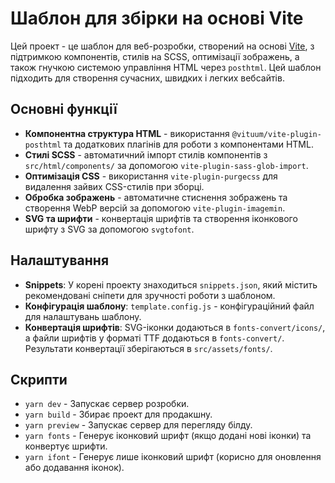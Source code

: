 # Шаблон для збірки на основі Vite

Цей проект - це шаблон для веб-розробки, створений на основі [Vite](https://vitejs.dev/), з підтримкою компонентів, стилів на SCSS, оптимізації зображень, а також гнучкою системою управління HTML через `posthtml`. Цей шаблон підходить для створення сучасних, швидких і легких вебсайтів.

## Основні функції

- **Компонентна структура HTML** - використання `@vituum/vite-plugin-posthtml` та додаткових плагінів для роботи з компонентами HTML.
- **Стилі SCSS** - автоматичний імпорт стилів компонентів з `src/html/components/` за допомогою `vite-plugin-sass-glob-import`.
- **Оптимізація CSS** - використання `vite-plugin-purgecss` для видалення зайвих CSS-стилів при зборці.
- **Обробка зображень** - автоматичне стиснення зображень та створення WebP версій за допомогою `vite-plugin-imagemin`.
- **SVG та шрифти** - конвертація шрифтів та створення іконкового шрифту з SVG за допомогою `svgtofont`.

## Налаштування

- **Snippets**: У корені проекту знаходиться `snippets.json`, який містить рекомендовані сніпети для зручності роботи з шаблоном.
- **Конфігурація шаблону**: `template.config.js` - конфігураційний файл для налаштувань шаблону.
- **Конвертація шрифтів**: SVG-іконки додаються в `fonts-convert/icons/`, а файли шрифтів у форматі TTF додаються в `fonts-convert/`. Результати конвертації зберігаються в `src/assets/fonts/`.

## Скрипти

- `yarn dev` - Запускає сервер розробки.
- `yarn build` - Збирає проект для продакшну.
- `yarn preview` - Запускає сервер для перегляду білду.
- `yarn fonts` - Генерує іконковий шрифт (якщо додані нові іконки) та конвертує шрифти.
- `yarn ifont` - Генерує лише іконковий шрифт (корисно для оновлення або додавання іконок).
